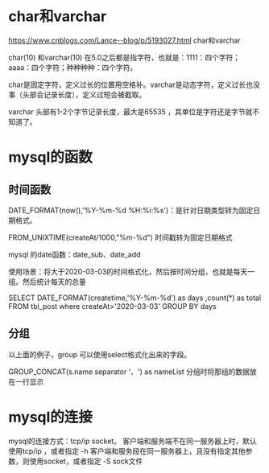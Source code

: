 # char和varchar

https://www.cnblogs.com/Lance--blog/p/5193027.html   char和varchar

char(10) 和varchar(10) 在5.0之后都是指字符，也就是：1111：四个字符；aaaa：四个字符；种种种种：四个字符。

char是固定字符，定义过长的位置用空格补。varchar是动态字符，定义过长也没事（头部会记录长度），定义过短会被截取。

varchar 头部有1-2个字节记录长度，最大是65535 ，其单位是字符还是字节就不知道了。

# mysql的函数

## 时间函数

DATE_FORMAT(now(),'%Y-%m-%d %H:%i:%s')：是针对日期类型转为固定日期格式。

FROM_UNIXTIME(createAt/1000,"%m-%d")   时间戳转为固定日期格式

mysql 的date函数：date_sub、date_add

使用场景：将大于2020-03-03的时间格式化，然后按时间分组，也就是每天一组。然后统计每天的总量

SELECT DATE_FORMAT(createtime,'%Y-%m-%d') as days ,count(*) as total FROM tbl_post where createAt>'2020-03-03' GROUP BY days

## 分组

以上面的例子，group 可以使用select格式化出来的字段。

GROUP_CONCAT(s.name separator '、') as nameList   分组时将那组的数据放在一行显示

# mysql的连接

mysql的连接方式：tcp/ip  socket。
客户端和服务端不在同一服务器上时，默认使用tcp/ip ，或者指定 -h
客户端和服务段在同一服务器上，且没有指定其他参数，则使用socket，或者指定 -S sock文件